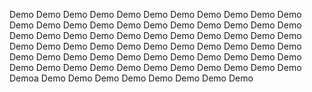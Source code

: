 
Demo
Demo
Demo
Demo
Demo
Demo
Demo
Demo
Demo
Demo
Demo
Demo
Demo
Demo
Demo
Demo
Demo
Demo
Demo
Demo
Demo
Demo
Demo
Demo
Demo
Demo
Demo
Demo
Demo
Demo
Demo
Demo
Demo
Demo
Demo
Demo
Demo
Demo
Demo
Demo
Demo
Demo
Demo
Demo
Demo
Demo
Demo
Demo
Demo
Demo
Demo
Demo
Demo
Demo
Demo
Demo
Demo
Demo
Demo
Demo
Demo
Demo
Demo
Demo
Demo
Demo
Demoa
Demo
Demo
Demo
Demo
Demo
Demo
Demo
Demo
